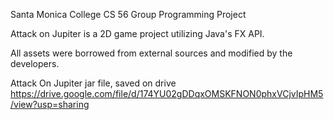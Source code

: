 Santa Monica College CS 56 Group Programming Project

Attack on Jupiter is a 2D game project utilizing Java's FX API.

All assets were borrowed from external sources and modified by the developers.

Attack On Jupiter jar file, saved on drive https://drive.google.com/file/d/174YU02gDDqxOMSKFNON0phxVCjvIpHM5/view?usp=sharing
